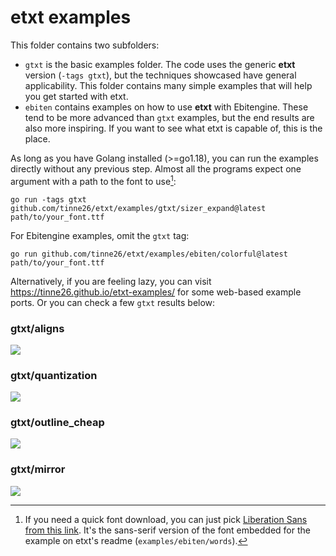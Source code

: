 # etxt examples

This folder contains two subfolders:
- `gtxt` is the basic examples folder. The code uses the generic **etxt** version (`-tags gtxt`), but the techniques showcased have general applicability. This folder contains many simple examples that will help you get started with etxt.
- `ebiten` contains examples on how to use **etxt** with Ebitengine. These tend to be more advanced than `gtxt` examples, but the end results are also more inspiring. If you want to see what etxt is capable of, this is the place.

As long as you have Golang installed (>=go1.18), you can run the examples directly without any previous step. Almost all the programs expect one argument with a path to the font to use[^1]:
```
go run -tags gtxt github.com/tinne26/etxt/examples/gtxt/sizer_expand@latest path/to/your_font.ttf
```

[^1]: If you need a quick font download, you can just pick [Liberation Sans from this link](https://github.com/tinne26/fonts/blob/main/liberation/lbrtsans/LiberationSans-Regular.ttf). It's the sans-serif version of the font embedded for the example on etxt's readme (`examples/ebiten/words`).

For Ebitengine examples, omit the `gtxt` tag:
```
go run github.com/tinne26/etxt/examples/ebiten/colorful@latest path/to/your_font.ttf
```

Alternatively, if you are feeling lazy, you can visit https://tinne26.github.io/etxt-examples/ for some web-based example ports. Or you can check a few `gtxt` results below:

### gtxt/aligns
![](https://raw.githubusercontent.com/tinne26/etxt/v0.0.9/docs/img/gtxt_aligns.png)

### gtxt/quantization
![](https://raw.githubusercontent.com/tinne26/etxt/v0.0.9/docs/img/gtxt_quantization.png)

### gtxt/outline_cheap
![](https://raw.githubusercontent.com/tinne26/etxt/v0.0.9/docs/img/gtxt_outline_cheap.png)

### gtxt/mirror
![](https://raw.githubusercontent.com/tinne26/etxt/v0.0.9/docs/img/gtxt_mirror.png)
